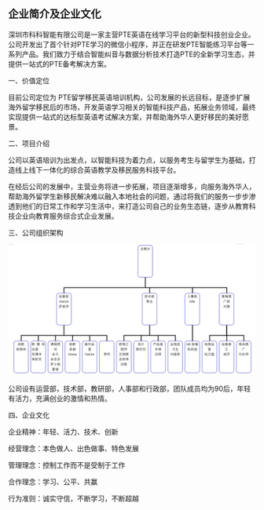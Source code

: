 ## 企业简介及企业文化

  深圳市科科智能有限公司是一家主营PTE英语在线学习平台的新型科技创业企业。公司开发出了首个针对PTE学习的微信小程序，并正在研发PTE智能练习平台等一系列产品。我们致力于结合智能纠音与数据分析技术打造PTE的全新学习生态，并提供一站式的PTE备考解决方案。  

一、价值定位

  目前公司定位为 PTE留学移民英语培训机构，公司发展的长远目标，是逐步扩展海外留学移民后的市场，开发英语学习相关的智能科技产品，拓展业务领域，最终实现提供一站式的达标型英语考试解决方案，并帮助海外华人更好移民的美好愿景。

二、项目介绍

  公司以英语培训为出发点，以智能科技为着力点，以服务考生与留学生为基础，打造线上线下一体化的综合英语教学及移民服务科技平台。

  在经后公司的发展中，主营业务将进一步拓展，项目逐渐增多，向服务海外华人，帮助海外留学生新移民解决难以融入本地社会的问题，通过将我们的服务一步步渗透到他们的日常工作和学习生活中，来打造公司自己的业务生态链，逐步从教育科技企业向教育服务综合式企业发展。

三、公司组织架构



![1](.\1.jpg)





公司设有运营部，技术部，教研部，人事部和行政部，团队成员均为90后，年轻有活力，充满创业的激情和热情。

四、企业文化

企业精神：年轻、活力、技术、创新

经营理念：本色做人、出色做事、特色发展

管理理念：控制工作而不是受制于工作

合作理念：学习、公平、共赢

行为准则：诚实守信，不断学习，不断超越